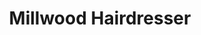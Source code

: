 ---
title: "Millwood Hairdresser"
url: /middle-sackville/millwood-hairdresser/
shop: hairdresser
---